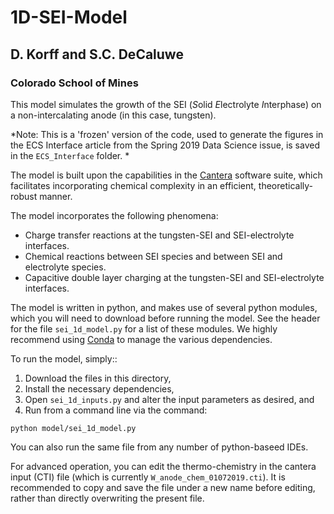 # 1D-SEI-Model

## D. Korff and S.C. DeCaluwe
### Colorado School of Mines

This model simulates the growth of the SEI (*S*olid *E*lectrolyte *I*nterphase)
on a non-intercalating anode (in this case, tungsten).

*Note: This is a 'frozen' version of the code, used to generate the figures in the ECS 
Interface article from the Spring 2019 Data Science issue, is saved in the 
`ECS_Interface` folder. *

The model is built upon the capabilities in the [Cantera](cantera.org) software
suite, which facilitates incorporating chemical complexity in an efficient,
theoretically-robust manner.

The model incorporates the following phenomena:

- Charge transfer reactions at the tungsten-SEI and SEI-electrolyte interfaces.
- Chemical reactions between SEI species and between SEI and electrolyte species.
- Capacitive double layer charging at the tungsten-SEI and SEI-electrolyte
interfaces.

The model is written in python, and makes use of several python modules, which
you will need to download before running the model.  See the header for the file
`sei_1d_model.py` for a list of these modules.  We highly recommend using
[Conda](conda.io) to manage the various dependencies.

To run the model, simply::
1. Download the files in this directory,
2. Install the necessary dependencies,
3. Open `sei_1d_inputs.py` and alter the input parameters as desired, and
4. Run from a command line via the command:

```
python model/sei_1d_model.py
```

You can also run the same file from any number of python-baseed IDEs.

For advanced operation, you can edit the thermo-chemistry in the cantera input
(CTI) file (which is currently `W_anode_chem_01072019.cti`).  It is recommended
to copy and save the file under a new name before editing, rather than directly
overwriting the present file.
